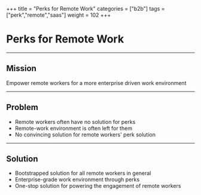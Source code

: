 +++
title = "Perks for Remote Work"
categories = ["b2b"]
tags = ["perk","remote","saas"]
weight = 102
+++

# Perks for Remote Work

---

## Mission

Empower remote workers for a more enterprise driven work environment

---

## Problem

- Remote workers often have no solution for perks
- Remote-work environment is often left for them
- No convincing solution for remote workers' perk solution

---

## Solution

- Bootstrapped solution for all remote workers in general
- Enterprise-grade work environment through perks
- One-stop solution for powering the engagement of remote workers
